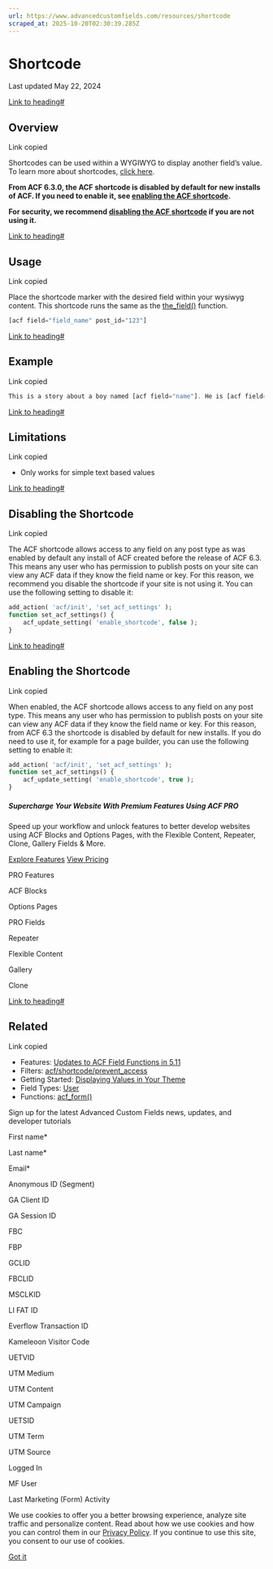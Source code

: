 ```yaml
---
url: https://www.advancedcustomfields.com/resources/shortcode
scraped_at: 2025-10-20T02:30:39.285Z
---
```


# Shortcode

Last updated May 22, 2024

[Link to heading#](https://www.advancedcustomfields.com/resources/shortcode/#overview)

## Overview

Link copied

Shortcodes can be used within a WYGIWYG to display another field’s value. To learn more about shortcodes, [click here](http://codex.wordpress.org/Shortcode_API).

**From ACF 6.3.0, the ACF shortcode is disabled by default for new installs of ACF. If you need to enable it, see [enabling the ACF shortcode](https://www.advancedcustomfields.com/resources/shortcode/#enabling).**

**For security, we recommend [disabling the ACF shortcode](https://www.advancedcustomfields.com/resources/shortcode/#disabling) if you are not using it.**

[Link to heading#](https://www.advancedcustomfields.com/resources/shortcode/#usage)

## Usage

Link copied

Place the shortcode marker with the desired field within your wysiwyg content. This shortcode runs the same as the [the\_field()](https://www.advancedcustomfields.com/docs/functions/the_field/ "the_field()") function.

```php
[acf field="field_name" post_id="123"]
```

[Link to heading#](https://www.advancedcustomfields.com/resources/shortcode/#example)

## Example

Link copied

```php
This is a story about a boy named [acf field="name"]. He is [acf field="age"] years old.
```

[Link to heading#](https://www.advancedcustomfields.com/resources/shortcode/#limitations)

## Limitations

Link copied

- Only works for simple text based values

[Link to heading#](https://www.advancedcustomfields.com/resources/shortcode/#disabling)

## Disabling the Shortcode

Link copied

The ACF shortcode allows access to any field on any post type as was enabled by default any install of ACF created before the release of ACF 6.3. This means any user who has permission to publish posts on your site can view any ACF data if they know the field name or key. For this reason, we recommend you disable the shortcode if your site is not using it. You can use the following setting to disable it:

```php
add_action( 'acf/init', 'set_acf_settings' );
function set_acf_settings() {
    acf_update_setting( 'enable_shortcode', false );
}
```

[Link to heading#](https://www.advancedcustomfields.com/resources/shortcode/#enabling)

## Enabling the Shortcode

Link copied

When enabled, the ACF shortcode allows access to any field on any post type. This means any user who has permission to publish posts on your site can view any ACF data if they know the field name or key. For this reason, from ACF 6.3 the shortcode is disabled by default for new installs. If you do need to use it, for example for a page builder, you can use the following setting to enable it:

```php
add_action( 'acf/init', 'set_acf_settings' );
function set_acf_settings() {
    acf_update_setting( 'enable_shortcode', true );
}
```

##### Supercharge Your Website With Premium Features Using ACF PRO

Speed up your workflow and unlock features to better develop websites using ACF Blocks and Options Pages, with the Flexible Content, Repeater,
Clone, Gallery Fields & More.


[Explore Features](https://www.advancedcustomfields.com/pro/) [View Pricing](https://www.advancedcustomfields.com/pro/#pricing-table/)

PRO Features

ACF Blocks

Options Pages

PRO Fields

Repeater

Flexible Content

Gallery

Clone

[Link to heading#](https://www.advancedcustomfields.com/resources/shortcode/#related)

## Related

Link copied

- Features: [Updates to ACF Field Functions in 5.11](https://www.advancedcustomfields.com/resources/acf-field-functions/)
- Filters: [acf/shortcode/prevent\_access](https://www.advancedcustomfields.com/resources/acf-shortcode-prevent_access/)
- Getting Started: [Displaying Values in Your Theme](https://www.advancedcustomfields.com/resources/displaying-custom-field-values-in-your-theme/)
- Field Types: [User](https://www.advancedcustomfields.com/resources/user/)
- Functions: [acf\_form()](https://www.advancedcustomfields.com/resources/acf_form/)

Sign up for the latest Advanced Custom Fields news, updates, and developer tutorials

First name\*

Last name\*

Email\*

Anonymous ID (Segment)

GA Client ID

GA Session ID

FBC

FBP

GCLID

FBCLID

MSCLKID

LI FAT ID

Everflow Transaction ID

Kameleoon Visitor Code

UETVID

UTM Medium

UTM Content

UTM Campaign

UETSID

UTM Term

UTM Source

Logged In

MF User

Last Marketing (Form) Activity

We use cookies to offer you a better browsing experience, analyze site traffic and personalize content. Read about how we use cookies and how you can control them in our [Privacy Policy](https://wpengine.com/legal/privacy/). If you continue to use this site, you consent to our use of cookies.

[Got it](https://www.advancedcustomfields.com/resources/shortcode/#)